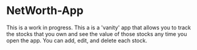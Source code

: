 NetWorth-App
============

This is a work in progress. This a is a 'vanity' app that allows you to track the stocks that you own and see the value 
of those stocks any time you open the app. You can add, edit, and delete each stock.

